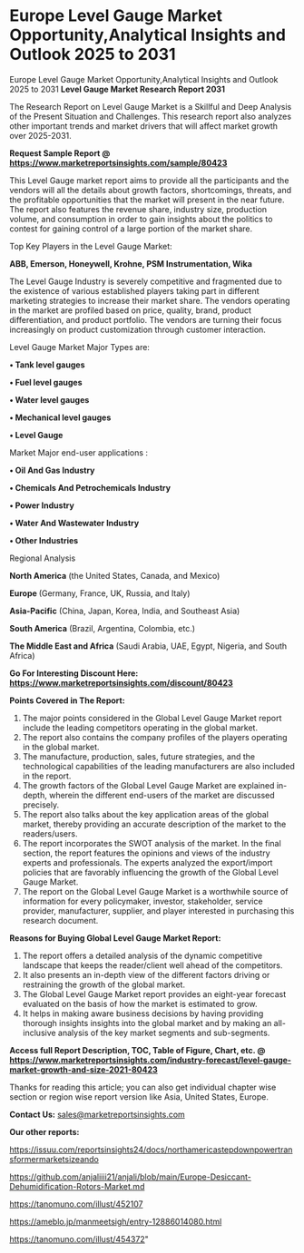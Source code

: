 # Europe Level Gauge Market Opportunity,Analytical Insights and Outlook 2025 to 2031
 Europe Level Gauge Market Opportunity,Analytical Insights and Outlook 2025 to 2031
<strong>Level Gauge Market Research Report 2031</strong>

The Research Report on Level Gauge Market is a Skillful and Deep Analysis of the Present Situation and Challenges. This research report also analyzes other important trends and market drivers that will affect market growth over 2025-2031.

<strong>Request Sample Report @ <a href=https://www.marketreportsinsights.com/sample/80423>https://www.marketreportsinsights.com/sample/80423</a></strong>

This Level Gauge market report aims to provide all the participants and the vendors will all the details about growth factors, shortcomings, threats, and the profitable opportunities that the market will present in the near future. The report also features the revenue share, industry size, production volume, and consumption in order to gain insights about the politics to contest for gaining control of a large portion of the market share.

Top Key Players in the Level Gauge Market:

<strong>ABB, Emerson, Honeywell, Krohne, PSM Instrumentation, Wika</strong>

The Level Gauge Industry is severely competitive and fragmented due to the existence of various established players taking part in different marketing strategies to increase their market share. The vendors operating in the market are profiled based on price, quality, brand, product differentiation, and product portfolio. The vendors are turning their focus increasingly on product customization through customer interaction.

Level Gauge Market Major Types are:

<strong>• Tank level gauges

• Fuel level gauges

• Water level gauges

• Mechanical level gauges

• Level Gauge</strong>

Market Major end-user applications :

<strong>• Oil And Gas Industry

• Chemicals And Petrochemicals Industry

• Power Industry

• Water And Wastewater Industry

• Other Industries</strong>

Regional Analysis

</u><strong><b>North America</b></strong> (the United States, Canada, and Mexico)

<strong><b>Europe </b></strong>(Germany, France, UK, Russia, and Italy)

<strong><b>Asia-Pacific</b></strong> (China, Japan, Korea, India, and Southeast Asia)

<strong><b>South America</b></strong> (Brazil, Argentina, Colombia, etc.)

<strong><b>The Middle East and Africa</b></strong> (Saudi Arabia, UAE, Egypt, Nigeria, and South Africa)

<strong>Go For Interesting Discount Here: <a href=https://www.marketreportsinsights.com/discount/80423>https://www.marketreportsinsights.com/discount/80423</a></strong>

<strong>Points Covered in The Report:</strong>
<ol>
  <li>The major points considered in the Global Level Gauge Market report include the leading competitors operating in the global market.</li>
  <li>The report also contains the company profiles of the players operating in the global market.</li>
  <li>The manufacture, production, sales, future strategies, and the technological capabilities of the leading manufacturers are also included in the report.</li>
  <li>The growth factors of the Global Level Gauge Market are explained in-depth, wherein the different end-users of the market are discussed precisely.</li>
  <li>The report also talks about the key application areas of the global market, thereby providing an accurate description of the market to the readers/users.</li>
  <li>The report incorporates the SWOT analysis of the market. In the final section, the report features the opinions and views of the industry experts and professionals. The experts analyzed the export/import policies that are favorably influencing the growth of the Global Level Gauge Market.</li>
  <li>The report on the Global Level Gauge Market is a worthwhile source of information for every policymaker, investor, stakeholder, service provider, manufacturer, supplier, and player interested in purchasing this research document.</li>
</ol>
<strong>Reasons for Buying Global Level Gauge Market Report:</strong>

<ol>
  <li>The report offers a detailed analysis of the dynamic competitive landscape that keeps the reader/client well ahead of the competitors.</li>
  <li>It also presents an in-depth view of the different factors driving or restraining the growth of the global market.</li>
  <li>The Global Level Gauge Market report provides an eight-year forecast evaluated on the basis of how the market is estimated to grow.</li>
  <li>It helps in making aware business decisions by having providing thorough insights insights into the global market and by making an all-inclusive analysis of the key market segments and sub-segments.</li>
</ol>
<strong>Access full Report Description, TOC, Table of Figure, Chart, etc. @ <a href=https://www.marketreportsinsights.com/industry-forecast/level-gauge-market-growth-and-size-2021-80423>https://www.marketreportsinsights.com/industry-forecast/level-gauge-market-growth-and-size-2021-80423</a></strong>


Thanks for reading this article; you can also get individual chapter wise section or region wise report version like Asia, United States, Europe.

<strong>Contact Us:</strong>
sales@marketreportsinsights.com

<strong>Our other reports:</strong>

<a href=https://issuu.com/reportsinsights24/docs/northamericastepdownpowertransformermarketsizeando>https://issuu.com/reportsinsights24/docs/northamericastepdownpowertransformermarketsizeando</a>

<a href=https://github.com/anjaliiii21/anjali/blob/main/Europe-Desiccant-Dehumidification-Rotors-Market.md>https://github.com/anjaliiii21/anjali/blob/main/Europe-Desiccant-Dehumidification-Rotors-Market.md</a>

<a href=https://tanomuno.com/illust/452107>https://tanomuno.com/illust/452107</a>

<a href=https://ameblo.jp/manmeetsigh/entry-12886014080.html>https://ameblo.jp/manmeetsigh/entry-12886014080.html</a>

<a href=https://tanomuno.com/illust/454372>https://tanomuno.com/illust/454372</a>"

